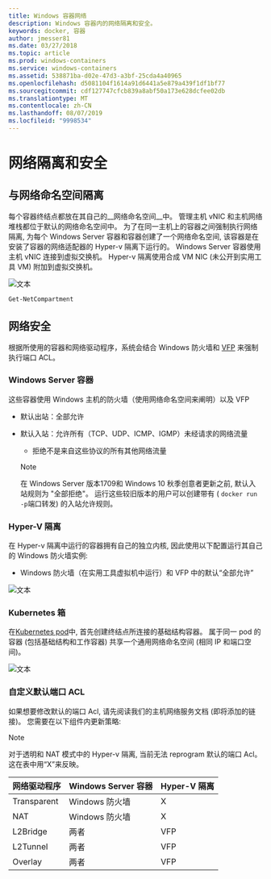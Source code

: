 ```yaml
---
title: Windows 容器网络
description: Windows 容器内的网络隔离和安全。
keywords: docker, 容器
author: jmesser81
ms.date: 03/27/2018
ms.topic: article
ms.prod: windows-containers
ms.service: windows-containers
ms.assetid: 538871ba-d02e-47d3-a3bf-25cda4a40965
ms.openlocfilehash: d5081104f1614a91d6441a5e879a439f1df1bf77
ms.sourcegitcommit: cdf127747cfcb839a8abf50a173e628dcfee02db
ms.translationtype: MT
ms.contentlocale: zh-CN
ms.lasthandoff: 08/07/2019
ms.locfileid: "9998534"
---
```

# <a name="network-isolation-and-security"></a>网络隔离和安全

## <a name="isolation-with-network-namespaces"></a>与网络命名空间隔离

每个容器终结点都放在其自己的__网络命名空间__中。 管理主机 vNIC 和主机网络堆栈都位于默认的网络命名空间中。 为了在同一主机上的容器之间强制执行网络隔离, 为每个 Windows Server 容器和容器创建了一个网络命名空间, 该容器是在安装了容器的网络适配器的 Hyper-v 隔离下运行的。 Windows Server 容器使用主机 vNIC 连接到虚拟交换机。 Hyper-v 隔离使用合成 VM NIC (未公开到实用工具 VM) 附加到虚拟交换机。

![文本](media/network-compartment-visual.png)

```powershell
Get-NetCompartment
```

## <a name="network-security"></a>网络安全

根据所使用的容器和网络驱动程序，系统会结合 Windows 防火墙和 [VFP](https://www.microsoft.com/research/project/azure-virtual-filtering-platform/) 来强制执行端口 ACL。

### <a name="windows-server-containers"></a>Windows Server 容器

这些容器使用 Windows 主机的防火墙（使用网络命名空间来阐明）以及 VFP

* 默认出站：全部允许
* 默认入站：允许所有（TCP、UDP、ICMP、IGMP）未经请求的网络流量
  * 拒绝不是来自这些协议的所有其他网络流量

  >[!NOTE]
  >在 Windows Server 版本1709和 Windows 10 秋季创意者更新之前, 默认入站规则为 "全部拒绝"。 运行这些较旧版本的用户可以创建带有 ( ``docker run -p``端口转发) 的入站允许规则。

### <a name="hyper-v-isolation"></a>Hyper-V 隔离

在 Hyper-v 隔离中运行的容器拥有自己的独立内核, 因此使用以下配置运行其自己的 Windows 防火墙实例:

* Windows 防火墙（在实用工具虚拟机中运行）和 VFP 中的默认“全部允许”

![文本](media/windows-firewall-containers.png)

### <a name="kubernetes-pods"></a>Kubernetes 箱

在[Kubernetes pod](https://kubernetes.io/docs/concepts/workloads/pods/pod/)中, 首先创建终结点所连接的基础结构容器。 属于同一 pod 的容器 (包括基础结构和工作容器) 共享一个通用网络命名空间 (相同 IP 和端口空间)。

![文本](media/pod-network-compartment.png)

### <a name="customizing-default-port-acls"></a>自定义默认端口 ACL

如果想要修改默认的端口 Acl, 请先阅读我们的主机网络服务文档 (即将添加的链接)。 您需要在以下组件内更新策略:

>[!NOTE]
>对于透明和 NAT 模式中的 Hyper-v 隔离, 当前无法 reprogram 默认的端口 Acl。 这在表中用“X”来反映。

| 网络驱动程序 | Windows Server 容器 | Hyper-V 隔离  |
| -------------- |-------------------------- | ------------------- |
| Transparent | Windows 防火墙 | X |
| NAT | Windows 防火墙 | X |
| L2Bridge | 两者 | VFP |
| L2Tunnel | 两者 | VFP |
| Overlay  | 两者 | VFP |